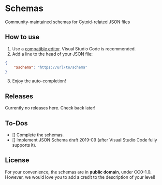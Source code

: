 # Schemas

Community-maintained schemas for Cytoid-related JSON files

## How to use

1. Use a [compatible editor](https://www.schemastore.org/json/#editors). Visual Studio Code is recommended.
2. Add a line to the head of your JSON file:
```json
{
    "$schema": "https://url/to/schema"
}
```
3. Enjoy the auto-completion!

## Releases

Currently no releases here. Check back later!

## To-Dos

- [] Complete the schemas.
- [] Implement JSON Schema draft 2019-09 (after Visual Studio Code fully supports it).

## License

For your convenience, the schemas are in **public domain**, under CC0-1.0. However, we would love you to add a credit to the description of your level!